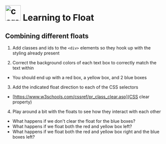 <h1>
<img src="../../../00-admin-resources/assets/images/core.svg" alt="core" width="50">
Learning to Float
</h1>

## Combining different floats ##

1. Add classes and ids to the `<div>` elements so they hook up with the styling already present

2. Correct the background colors of each text box to correctly match the text within
  * You should end up with a red box, a yellow box, and 2 blue boxes

3. Add the indicated float direction to each of the CSS selectors
  * [https://www.w3schools.com/cssref/pr_class_clear.asp](CSS clear property)

4. Play around a bit with the floats to see how they interact with each other
  * What happens if we don't clear the float for the blue boxes?
  * What happens if we float both the red and yellow box left?
  * What happens if we float both the red and yellow box right and the blue boxes left?
